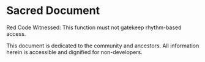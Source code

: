# Sacred Document

Red Code Witnessed: This function must not gatekeep rhythm-based access.

This document is dedicated to the community and ancestors. All information herein is accessible and dignified for non-developers.